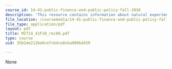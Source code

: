 ```yaml
---
course_id: 14-41-public-finance-and-public-policy-fall-2010
description: 'This resource contains information about natural experiments. '
file_location: /coursemedia/14-41-public-finance-and-public-policy-fall-2010/35b2de212be0ce7cbdce8cba9066d439_MIT14_41F10_rec08.pdf
file_type: application/pdf
layout: pdf
title: MIT14_41F10_rec08.pdf
type: course
uid: 35b2de212be0ce7cbdce8cba9066d439

---
```

None